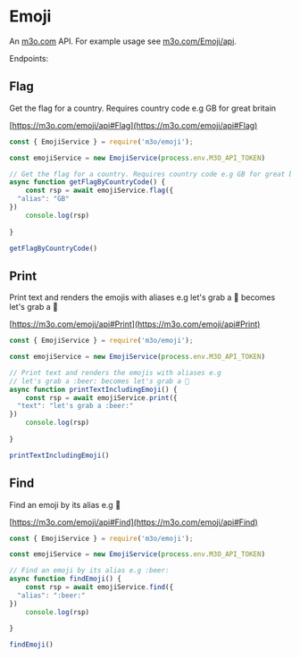# Emoji

An [m3o.com](https://m3o.com) API. For example usage see [m3o.com/Emoji/api](https://m3o.com/Emoji/api).

Endpoints:

## Flag

Get the flag for a country. Requires country code e.g GB for great britain


[https://m3o.com/emoji/api#Flag](https://m3o.com/emoji/api#Flag)

```js
const { EmojiService } = require('m3o/emoji');

const emojiService = new EmojiService(process.env.M3O_API_TOKEN)

// Get the flag for a country. Requires country code e.g GB for great britain
async function getFlagByCountryCode() {
	const rsp = await emojiService.flag({
  "alias": "GB"
})
	console.log(rsp)
	
}

getFlagByCountryCode()
```
## Print

Print text and renders the emojis with aliases e.g
let's grab a :beer: becomes let's grab a 🍺


[https://m3o.com/emoji/api#Print](https://m3o.com/emoji/api#Print)

```js
const { EmojiService } = require('m3o/emoji');

const emojiService = new EmojiService(process.env.M3O_API_TOKEN)

// Print text and renders the emojis with aliases e.g
// let's grab a :beer: becomes let's grab a 🍺
async function printTextIncludingEmoji() {
	const rsp = await emojiService.print({
  "text": "let's grab a :beer:"
})
	console.log(rsp)
	
}

printTextIncludingEmoji()
```
## Find

Find an emoji by its alias e.g :beer:


[https://m3o.com/emoji/api#Find](https://m3o.com/emoji/api#Find)

```js
const { EmojiService } = require('m3o/emoji');

const emojiService = new EmojiService(process.env.M3O_API_TOKEN)

// Find an emoji by its alias e.g :beer:
async function findEmoji() {
	const rsp = await emojiService.find({
  "alias": ":beer:"
})
	console.log(rsp)
	
}

findEmoji()
```
